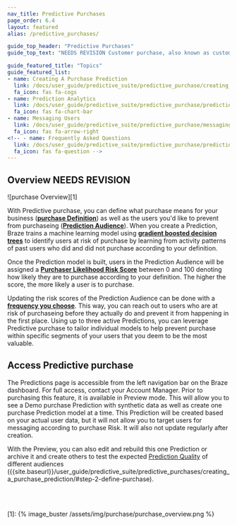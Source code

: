 ```yaml
---
nav_title: Predictive Purchases
page_order: 6.4
layout: featured
alias: /predictive_purchases/

guide_top_header: "Predictive Purchases"
guide_top_text: "NEEDS REVISION Customer purchase, also known as customer turnover or client loss, is one of the most important metrics for growing businesses to consider. Having the right tools to address purchase is crucial in minimizing loss and maximizing customer retention. To get a jump on these potentially purchaseing users, Braze offers Predictive purchase, providing a proactive approach toward minimizing future purchase."

guide_featured_title: "Topics"
guide_featured_list:
- name: Creating A Purchase Prediction
  link: /docs/user_guide/predictive_suite/predictive_purchase/creating_a_purchase_prediction/
  fa_icon: fas fa-cogs
- name: Prediction Analytics
  link: /docs/user_guide/predictive_suite/predictive_purchase/prediction_analytics/
  fa_icon: fas fa-chart-bar
- name: Messaging Users
  link: /docs/user_guide/predictive_suite/predictive_purchase/messaging_users/
  fa_icon: fas fa-arrow-right
<!-- - name: Frequently Asked Questions
  link: /docs/user_guide/predictive_suite/predictive_purchase/prediction_faq/
  fa_icon: fas fa-question -->
---
```


## Overview NEEDS REVISION

![purchase Overview][1]

With Predictive purchase, you can define what purchase means for your business (__[purchase Definition]({{site.baseurl}}/user_guide/predictive_suite/predictive_purchase/creating_a_purchase_prediction/#step-2-define-purchase)__) as well as the users you'd like to prevent from purchaseing (__[Prediction Audience]({{site.baseurl}}/user_guide/predictive_suite/predictive_purchase/creating_a_purchase_prediction/#step-3-filter-your-prediction-audience)__). When you create a Prediction, Braze trains a machine learning model using __[gradient boosted decision trees](https://en.wikipedia.org/wiki/Gradient_boosting)__ to identify users at risk of purchase by learning from activity patterns of past users who did and did not purchase according to your definition.

Once the Prediction model is built, users in the Prediction Audience will be assigned a __[Purchaser Likelihood Risk Score]({{site.baseurl}}/user_guide/predictive_suite/predictive_purchases/prediction_analytics/#purchase_score)__ between 0 and 100 denoting how likely they are to purchase according to your definition. The higher the score, the more likely a user is to purchase. 

Updating the risk scores of the Prediction Audience can be done with a __[frequency you choose]({{site.baseurl}}/user_guide/predictive_suite/predictive_purchases/creating_a_purchase_prediction/#step-3-choose-the-update-frequency-for-purchase-predictions)__. This way, you can reach out to users who are at risk of purchaseing before they actually do and prevent it from happening in the first place. Using up to three active Predictions, you can leverage Predictive purchase to tailor individual models to help prevent purchase within specific segments of your users that you deem to be the most valuable.

## Access Predictive purchase

The Predictions page is accessible from the left navigation bar on the Braze dashboard. For full access, contact your Account Manager. Prior to purchasing this feature, it is available in Preview mode. This will allow you to see a Demo purchase Prediction with synthetic data as well as create one purchase Prediction model at a time. This Prediction will be created based on your actual user data, but it will not allow you to target users for messaging according to purchase Risk. It will also not update regularly after creation.

With the Preview, you can also edit and rebuild this one Prediction or archive it and create others to test the expected [Prediction Quality]({{site.baseurl}}/user_guide/predictive_suite/predictive_purchase/prediction_analytics/prediction_quality/) of different audiences ({{site.baseurl}}/user_guide/predictive_suite/predictive_purchases/creating_a_purchase_prediction/#step-2-define-purchase).

<br><br>

[1]: {% image_buster /assets/img/purchase/purchase_overview.png %}
